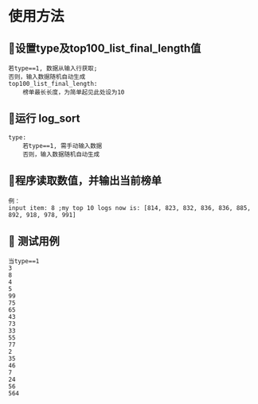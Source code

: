 # 使用方法
## 🚀设置type及top100_list_final_length值
```
若type==1, 数据从输入行获取; 
否则，输入数据随机自动生成
top100_list_final_length:
    榜单最长长度，为简单起见此处设为10
```
## 🚀运行 log_sort
```
type:
    若type==1, 需手动输入数据
    否则，输入数据随机自动生成
```
## 🚀程序读取数值，并输出当前榜单
```
例：
input item: 8 ;my top 10 logs now is: [814, 823, 832, 836, 836, 885, 892, 918, 978, 991]
```
## 🚀 测试用例
```
当type==1
3
8
4
5
99
75
65
43
73
33
55
77
2
35
46
7
24
56
564
```